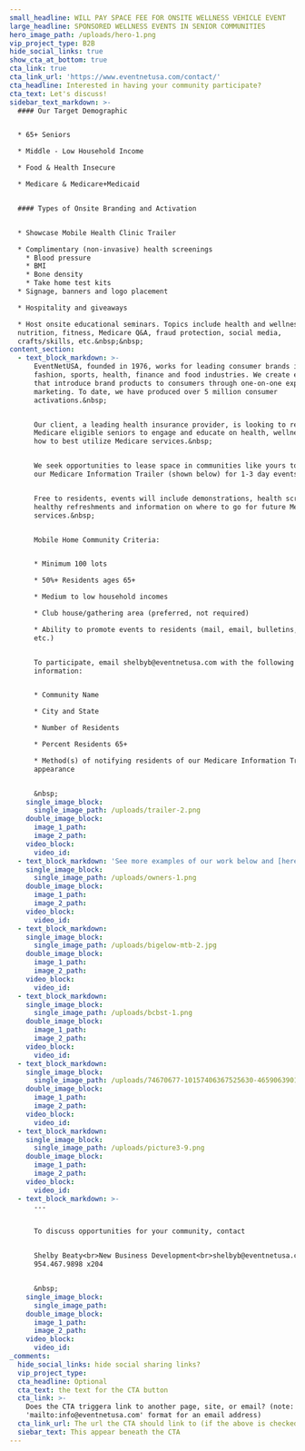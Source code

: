 ```yaml
---
small_headline: WILL PAY SPACE FEE FOR ONSITE WELLNESS VEHICLE EVENT
large_headline: SPONSORED WELLNESS EVENTS IN SENIOR COMMUNITIES
hero_image_path: /uploads/hero-1.png
vip_project_type: B2B
hide_social_links: true
show_cta_at_bottom: true
cta_link: true
cta_link_url: 'https://www.eventnetusa.com/contact/'
cta_headline: Interested in having your community participate?
cta_text: Let's discuss!
sidebar_text_markdown: >-
  #### Our Target Demographic


  * 65+ Seniors

  * Middle - Low Household Income

  * Food & Health Insecure

  * Medicare & Medicare+Medicaid


  #### Types of Onsite Branding and Activation


  * Showcase Mobile Health Clinic Trailer

  * Complimentary (non-invasive) health screenings
    * Blood pressure
    * BMI
    * Bone density
    * Take home test kits
  * Signage, banners and logo placement

  * Hospitality and giveaways

  * Host onsite educational seminars. Topics include health and wellness,
  nutrition, fitness, Medicare Q&A, fraud protection, social media,
  crafts/skills, etc.&nbsp;&nbsp;
content_section:
  - text_block_markdown: >-
      EventNetUSA, founded in 1976, works for leading consumer brands in
      fashion, sports, health, finance and food industries. We create events
      that introduce brand products to consumers through one-on-one experiential
      marketing. To date, we have produced over 5 million consumer
      activations.&nbsp;


      Our client, a leading health insurance provider, is looking to reach
      Medicare eligible seniors to engage and educate on health, wellness and
      how to best utilize Medicare services.&nbsp;


      We seek opportunities to lease space in communities like yours to bring
      our Medicare Information Trailer (shown below) for 1-3 day events.&nbsp;


      Free to residents, events will include demonstrations, health screenings,
      healthy refreshments and information on where to go for future Medicare
      services.&nbsp;


      Mobile Home Community Criteria:


      * Minimum 100 lots

      * 50%+ Residents ages 65+

      * Medium to low household incomes

      * Club house/gathering area (preferred, not required)

      * Ability to promote events to residents (mail, email, bulletins, signage,
      etc.)


      To participate, email shelbyb@eventnetusa.com with the following
      information:


      * Community Name

      * City and State

      * Number of Residents

      * Percent Residents 65+

      * Method(s) of notifying residents of our Medicare Information Trailer
      appearance


      &nbsp;
    single_image_block:
      single_image_path: /uploads/trailer-2.png
    double_image_block:
      image_1_path:
      image_2_path:
    video_block:
      video_id:
  - text_block_markdown: 'See more examples of our work below and [here](/work/).'
    single_image_block:
      single_image_path: /uploads/owners-1.png
    double_image_block:
      image_1_path:
      image_2_path:
    video_block:
      video_id:
  - text_block_markdown:
    single_image_block:
      single_image_path: /uploads/bigelow-mtb-2.jpg
    double_image_block:
      image_1_path:
      image_2_path:
    video_block:
      video_id:
  - text_block_markdown:
    single_image_block:
      single_image_path: /uploads/bcbst-1.png
    double_image_block:
      image_1_path:
      image_2_path:
    video_block:
      video_id:
  - text_block_markdown:
    single_image_block:
      single_image_path: /uploads/74670677-10157406367525630-4659063901453811712-o-2.jpg
    double_image_block:
      image_1_path:
      image_2_path:
    video_block:
      video_id:
  - text_block_markdown:
    single_image_block:
      single_image_path: /uploads/picture3-9.png
    double_image_block:
      image_1_path:
      image_2_path:
    video_block:
      video_id:
  - text_block_markdown: >-
      ---


      To discuss opportunities for your community, contact


      Shelby Beaty<br>New Business Development<br>shelbyb@eventnetusa.com<br>(O)
      954.467.9898 x204


      &nbsp;
    single_image_block:
      single_image_path:
    double_image_block:
      image_1_path:
      image_2_path:
    video_block:
      video_id:
_comments:
  hide_social_links: hide social sharing links?
  vip_project_type:
  cta_headline: Optional
  cta_text: the text for the CTA button
  cta_link: >-
    Does the CTA triggera link to another page, site, or email? (note: use
    'mailto:info@eventnetusa.com' format for an email address)
  cta_link_url: The url the CTA should link to (if the above is checked)
  siebar_text: This appear beneath the CTA
---
```

